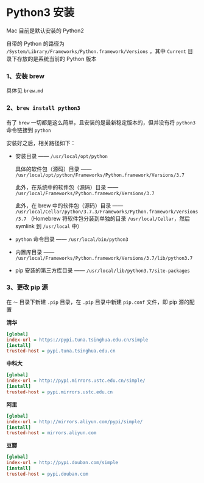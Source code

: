 # Python3 安装

Mac 目前是默认安装的 Python2

自带的 Python 的路径为 `/System/Library/Frameworks/Python.framework/Versions` ，其中 `Current` 目录下存放的是系统当前的 Python 版本



### 1、安装 brew

具体见 `brew.md`



### 2、`brew install python3`

有了 `brew` 一切都是这么简单，且安装的是最新稳定版本的，但并没有将 `python3` 命令链接到 `python` 

安装好之后，相关路径如下：

- 安装目录 —— `/usr/local/opt/python`

  具体的软件包（源码）目录 —— `/usr/local/opt/python/Frameworks/Python.framework/Versions/3.7`

  此外，在系统中的软件包（源码）目录 —— `/usr/local/Frameworks/Python.framework/Versions/3.7`

  此外，在 brew 中的软件包（源码）目录 —— `/usr/local/Cellar/python/3.7.3/Frameworks/Python.framework/Versions/3.7` （Homebrew 将软件包分装到单独的目录 `/usr/local/Cellar`，然后 symlink 到 `/usr/local` 中）

- `python` 命令目录 —— `/usr/local/bin/python3`

- 内置库目录 —— `/usr/local/Frameworks/Python.framework/Versions/3.7/lib/python3.7`

- pip 安装的第三方库目录 —— `/usr/local/lib/python3.7/site-packages`



### 3、更改 pip 源

在 `～` 目录下新建 `.pip` 目录，在 `.pip` 目录中新建 `pip.conf` 文件，即 pip 源的配置

**清华**

```ini
[global]
index-url = https://pypi.tuna.tsinghua.edu.cn/simple
[install]
trusted-host = pypi.tuna.tsinghua.edu.cn
```

**中科大**

```ini
[global]
index-url = http://pypi.mirrors.ustc.edu.cn/simple/
[install]
trusted-host = pypi.mirrors.ustc.edu.cn
```

**阿里**

```ini
[global]
index-url = http://mirrors.aliyun.com/pypi/simple/
[install]
trusted-host = mirrors.aliyun.com
```

**豆瓣**

```ini
[global]
index-url = http://pypi.douban.com/simple
[install]
trusted-host = pypi.douban.com
```

